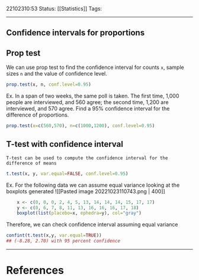 22102310:53
Status:  [[Statistics]]
Tags: 

---
## Confidence intervals for proportions

## Prop test
We can use prop test to find the confidence interval for counts `x`, sample sizes `n` and the value of confidence level.
```R
prop.test(x, n, conf.level=0.95)
```
Ex.
	In a span of two weeks, the same poll is taken. The first time, 1,000 people are interviewed, and 560 agree; the second time, 1,200 are interviewed, and 570 agree. Find a 95% confidence interval for the difference of proportions.
```R
prop.test(x=c(560,570), n=c(1000,1200), conf.level=0.95)
```

## T-test with confidence interval
	T-test can be used to compute the confidence interval for the difference of means
```R
t.test(x, y, var.equal=FALSE, conf.level=0.95)
```
Ex.
	For the following data we  can assume equal variance looking at the boxplots generated ![[Pasted image 20221023110743.png | 400]]
```R
	x <- c(0, 0, 0, 2, 4, 5, 13, 14, 14, 14, 15, 17, 17)
	y <- c(0, 6, 7, 8, 11, 13, 16, 16, 16, 17, 18)
	boxplot(list(placebo=x, ephedra=y), col="gray")
```
Therefore, we can check confidence interval assuming equal variance
```R
confint(t.test(x,y, var.equal=TRUE))
## (-8.28, 2.70) with 95 percent confidence
```

---
# References